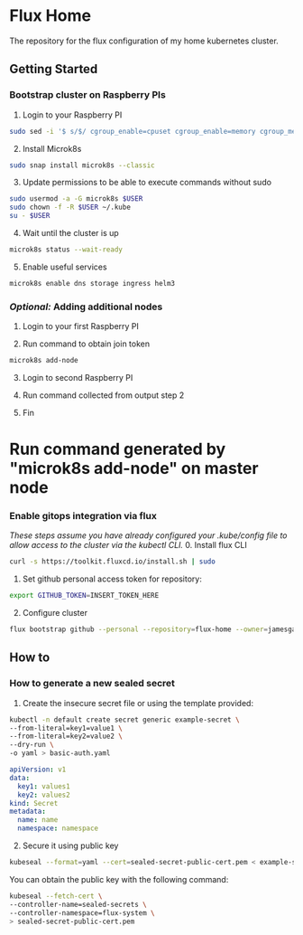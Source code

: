 # Flux Home

The repository for the flux configuration of my home kubernetes cluster.

## Getting Started

### Bootstrap cluster on Raspberry PIs

1. Login to your Raspberry PI
```bash
sudo sed -i '$ s/$/ cgroup_enable=cpuset cgroup_enable=memory cgroup_memory=1 swapaccount=1/' /boot/firmware/cmdline.txt
```

2. Install Microk8s
```bash
sudo snap install microk8s --classic
```

3. Update permissions to be able to execute commands without sudo
```bash
sudo usermod -a -G microk8s $USER
sudo chown -f -R $USER ~/.kube
su - $USER
```

4. Wait until the cluster is up
```bash
microk8s status --wait-ready
```

5. Enable useful services 
```bash
microk8s enable dns storage ingress helm3
```

### _Optional:_ Adding additional nodes

1. Login to your first Raspberry PI

2. Run command to obtain join token
```bash
microk8s add-node 
```

3. Login to second Raspberry PI
   
4. Run command collected from output step 2 

5. Fin

# Run command generated by "microk8s add-node" on master node

### Enable gitops integration via flux
_These steps assume you have already configured your .kube/config file to allow access to the cluster via the kubectl CLI._
0. Install flux CLI
```bash 
curl -s https://toolkit.fluxcd.io/install.sh | sudo 
```
1. Set github personal access token for repository:
```bash
export GITHUB_TOKEN=INSERT_TOKEN_HERE
```
2. Configure cluster
```bash
flux bootstrap github --personal --repository=flux-home --owner=jamesgawn --components-extra=image-reflector-controller,image-automation-controller
```

## How to
### How to generate a new sealed secret

1. Create the insecure secret file or using the template provided:
```bash
kubectl -n default create secret generic example-secret \
--from-literal=key1=value1 \
--from-literal=key2=value2 \
--dry-run \
-o yaml > basic-auth.yaml
```
```yaml
apiVersion: v1
data:
  key1: values1
  key2: values2
kind: Secret
metadata:
  name: name
  namespace: namespace

```
2. Secure it using public key
```bash
kubeseal --format=yaml --cert=sealed-secret-public-cert.pem < example-secret.yaml > example-secret-sealed.yaml
```

You can obtain the public key with the following command:
```bash
kubeseal --fetch-cert \
--controller-name=sealed-secrets \
--controller-namespace=flux-system \
> sealed-secret-public-cert.pem
```
